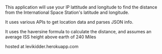 This application will use your IP lattitude and longitude to find the distance
from the International Space Station's latitude and longitude.


It uses various APIs to get location data and parses JSON info.


It uses the haversine formula to calculate the distance, and assumes an average ISS
height above earth of 240 Miles


hosted at levikidder.herokuapp.com
